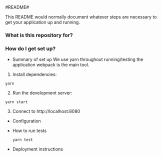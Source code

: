 #README#

This README would normally document whatever steps are necessary to get your application up and running.


### What is this repository for? ###

### How do I get set up? ###

* Summary of set up
  We use yarn throughout running/testing the application
  webpack is the main tool.


1. Install dependencies:
  ```
  yarn
  ```

2. Run the development server:
  ```
  yarn start
  ```

3. Connect to http://localhost:8080

* Configuration

* How to run tests
  ```
  yarn test
  ```

* Deployment instructions
